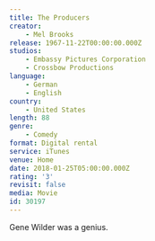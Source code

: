 ```yaml
---
title: The Producers
creator:
    - Mel Brooks
release: 1967-11-22T00:00:00.000Z
studios:
    - Embassy Pictures Corporation
    - Crossbow Productions
language:
    - German
    - English
country:
    - United States
length: 88
genre:
    - Comedy
format: Digital rental
service: iTunes
venue: Home
date: 2018-01-25T05:00:00.000Z
rating: '3'
revisit: false
media: Movie
id: 30197
---
```


Gene Wilder was a genius.
